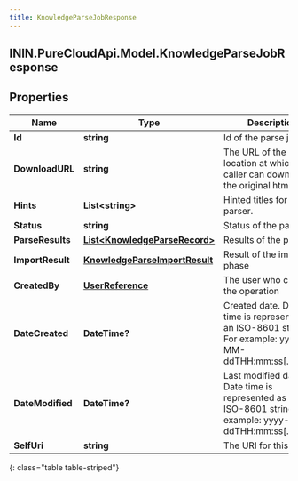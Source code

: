 ```yaml
---
title: KnowledgeParseJobResponse
---
```

## ININ.PureCloudApi.Model.KnowledgeParseJobResponse

## Properties

|Name | Type | Description | Notes|
|------------ | ------------- | ------------- | -------------|
| **Id** | **string** | Id of the parse job | [optional] |
| **DownloadURL** | **string** | The URL of the location at which the caller can download the original html file. | [optional] |
| **Hints** | **List&lt;string&gt;** | Hinted titles for the parser. | [optional] |
| **Status** | **string** | Status of the parse job | [optional] |
| **ParseResults** | [**List&lt;KnowledgeParseRecord&gt;**](KnowledgeParseRecord.html) | Results of the parse | [optional] |
| **ImportResult** | [**KnowledgeParseImportResult**](KnowledgeParseImportResult.html) | Result of the import phase | [optional] |
| **CreatedBy** | [**UserReference**](UserReference.html) | The user who created the operation | [optional] |
| **DateCreated** | **DateTime?** | Created date. Date time is represented as an ISO-8601 string. For example: yyyy-MM-ddTHH:mm:ss[.mmm]Z | [optional] |
| **DateModified** | **DateTime?** | Last modified date. Date time is represented as an ISO-8601 string. For example: yyyy-MM-ddTHH:mm:ss[.mmm]Z | [optional] |
| **SelfUri** | **string** | The URI for this object | [optional] |
{: class="table table-striped"}


